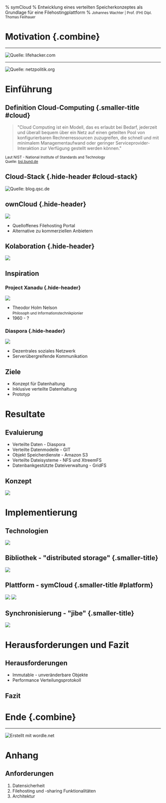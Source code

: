 % symCloud
% Entwicklung eines verteilten Speicherkonzeptes als Grundlage für eine Filehostingplattform
% <small>Johannes Wachter | Prof. (FH) Dipl. Thomas Feilhauer</small>

# Motivation {.combine}

***

![<small>Quelle: [lifehacker.com](http://lifehacker.com)</small>](img/filehosting_provider.jpg)

***

![<small>Quelle: [netzpolitik.org](https://netzpolitik.org/ueberwachtes-netz/)</small>](img/snowden.jpg)

# Einführung

## Definition Cloud-Computing {.smaller-title #cloud}

> "Cloud Computing ist ein Modell, das es erlaubt bei Bedarf, jederzeit und überall bequem über ein Netz auf einen geteilten Pool von konfigurierbaren Rechnerressourcen zuzugreifen, die schnell und mit minimalem Managementaufwand oder geringer Serviceprovider-Interaktion zur Verfügung gestellt werden können."

<small>Laut NIST - National Institute of Standards and Technology</small><br/>
<small>Quelle: [bsi.bund.de](https://www.bsi.bund.de/DE/Themen/CloudComputing/Grundlagen/Grundlagen_node.html)</small>

## Cloud-Stack {.hide-header #cloud-stack}

![<small>Quelle: [blog.qsc.de](http://blog.qsc.de/2012/12/was-hatten-sie-denn-gerne-iaas-paas-oder-saas/)</small>](img/cloud-stack.jpg)

## ownCloud {.hide-header}

![](img/owncloud-logo.png)

* Quelloffenes Filehosting Portal
* Alternative zu kommerziellen Anbietern

## Kolaboration {.hide-header}

![](img/single-question-mark.png)

## Inspiration

<div class="half border fragment">

### Project Xanadu {.hide-header}

![](img/xanadu-logo.png)

* Theodor Holm Nelson<br />
  <small>Philosoph und Informationstechnikpionier</small>
* 1960 - ?

</div>

<div class="half margin fragment">

### Diaspora {.hide-header}

![](img/diaspora-logo.png)

* Dezentrales soziales Netzwerk
* Serverübergreifende Kommunikation

</div>

## Ziele

* Konzept für Datenhaltung
* Inklusive verteilte Datenhaltung
* Prototyp

# Resultate

## Evaluierung

* Verteilte Daten - Diaspora
* Verteilte Datenmodelle - GIT
* Objekt Speicherdienste - Amazon S3
* Verteilte Dateisysteme - NFS und XtreemFS
* Datenbankgestützte Dateiverwaltung - GridFS

## Konzept

![](img/combination.png)

# Implementierung

## Technologien

![](img/symfony-php-logo.jpg)

## Bibliothek - "distributed storage" {.smaller-title}

![](img/distributed-storage.png)

## Plattform - symCloud {.smaller-title #platform}

![](img/sulu_symcloud_file_list.png)
![](img/sulu_symcloud_add_form.png)

## Synchronisierung - "jibe" {.smaller-title}

![](img/jibe.png)

# Herausforderungen und Fazit

## Herausforderungen 

* Immutable - unveränderbare Objekte
* Performance Verteilungsprotokoll

## Fazit

# Ende {.combine}

***

![<small>Erstellt mit [wordle.net](http://www.wordle.net)</small>](img/symcloud-tag-cloud.png)

# Anhang

## Anforderungen

1. Datensicherheit
2. Filehosting und -sharing Funktionalitäten
3. Architektur
